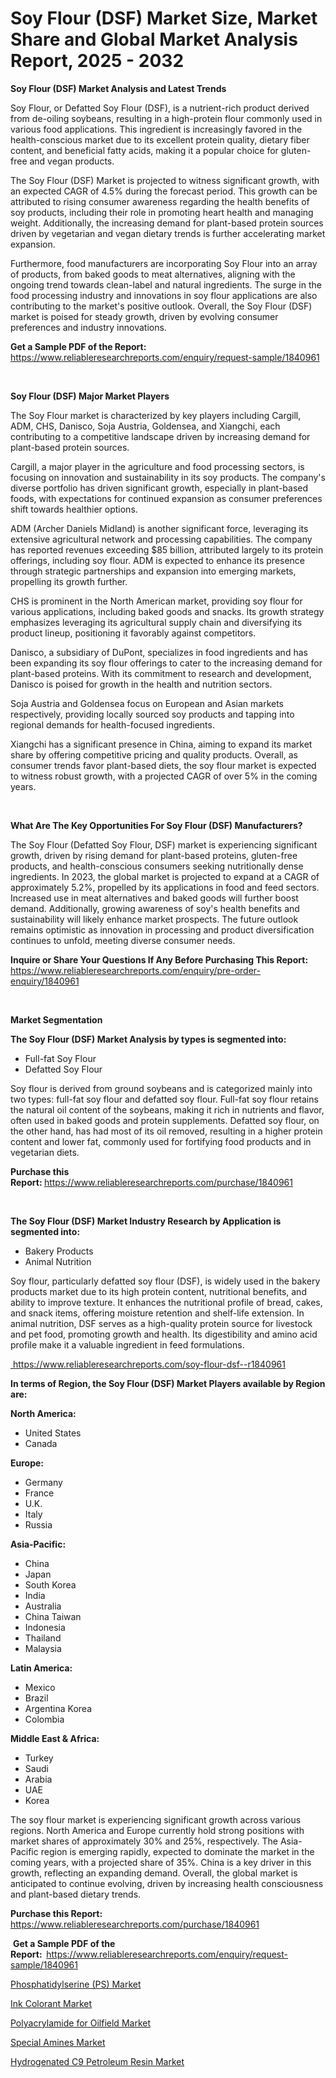 <p><h1>Soy Flour (DSF) Market Size, Market Share and Global Market Analysis Report, 2025 - 2032</h1></p><p><strong>Soy Flour (DSF) Market Analysis and Latest Trends</strong></p>
<p><p>Soy Flour, or Defatted Soy Flour (DSF), is a nutrient-rich product derived from de-oiling soybeans, resulting in a high-protein flour commonly used in various food applications. This ingredient is increasingly favored in the health-conscious market due to its excellent protein quality, dietary fiber content, and beneficial fatty acids, making it a popular choice for gluten-free and vegan products.</p><p>The Soy Flour (DSF) Market is projected to witness significant growth, with an expected CAGR of 4.5% during the forecast period. This growth can be attributed to rising consumer awareness regarding the health benefits of soy products, including their role in promoting heart health and managing weight. Additionally, the increasing demand for plant-based protein sources driven by vegetarian and vegan dietary trends is further accelerating market expansion.</p><p>Furthermore, food manufacturers are incorporating Soy Flour into an array of products, from baked goods to meat alternatives, aligning with the ongoing trend towards clean-label and natural ingredients. The surge in the food processing industry and innovations in soy flour applications are also contributing to the market's positive outlook. Overall, the Soy Flour (DSF) market is poised for steady growth, driven by evolving consumer preferences and industry innovations.</p></p>
<p><strong>Get a Sample PDF of the Report:&nbsp;</strong> <a href="https://www.reliableresearchreports.com/enquiry/request-sample/1840961?utm_campaign=114&utm_medium=2&utm_source=Github&utm_content=ia&utm_term=03022025&utm_id=soy-flour-dsf">https://www.reliableresearchreports.com/enquiry/request-sample/1840961</a></p>
<p>&nbsp;</p>
<p><strong>Soy Flour (DSF) Major Market Players</strong></p>
<p><p>The Soy Flour market is characterized by key players including Cargill, ADM, CHS, Danisco, Soja Austria, Goldensea, and Xiangchi, each contributing to a competitive landscape driven by increasing demand for plant-based protein sources.</p><p>Cargill, a major player in the agriculture and food processing sectors, is focusing on innovation and sustainability in its soy products. The company's diverse portfolio has driven significant growth, especially in plant-based foods, with expectations for continued expansion as consumer preferences shift towards healthier options.</p><p>ADM (Archer Daniels Midland) is another significant force, leveraging its extensive agricultural network and processing capabilities. The company has reported revenues exceeding $85 billion, attributed largely to its protein offerings, including soy flour. ADM is expected to enhance its presence through strategic partnerships and expansion into emerging markets, propelling its growth further.</p><p>CHS is prominent in the North American market, providing soy flour for various applications, including baked goods and snacks. Its growth strategy emphasizes leveraging its agricultural supply chain and diversifying its product lineup, positioning it favorably against competitors.</p><p>Danisco, a subsidiary of DuPont, specializes in food ingredients and has been expanding its soy flour offerings to cater to the increasing demand for plant-based proteins. With its commitment to research and development, Danisco is poised for growth in the health and nutrition sectors.</p><p>Soja Austria and Goldensea focus on European and Asian markets respectively, providing locally sourced soy products and tapping into regional demands for health-focused ingredients.</p><p>Xiangchi has a significant presence in China, aiming to expand its market share by offering competitive pricing and quality products. Overall, as consumer trends favor plant-based diets, the soy flour market is expected to witness robust growth, with a projected CAGR of over 5% in the coming years.</p></p>
<p>&nbsp;</p>
<p><strong>What Are The Key Opportunities For Soy Flour (DSF) Manufacturers?</strong></p>
<p><p>The Soy Flour (Defatted Soy Flour, DSF) market is experiencing significant growth, driven by rising demand for plant-based proteins, gluten-free products, and health-conscious consumers seeking nutritionally dense ingredients. In 2023, the global market is projected to expand at a CAGR of approximately 5.2%, propelled by its applications in food and feed sectors. Increased use in meat alternatives and baked goods will further boost demand. Additionally, growing awareness of soy's health benefits and sustainability will likely enhance market prospects. The future outlook remains optimistic as innovation in processing and product diversification continues to unfold, meeting diverse consumer needs.</p></p>
<p><strong>Inquire or Share Your Questions If Any Before Purchasing This Report:</strong> <a href="https://www.reliableresearchreports.com/enquiry/pre-order-enquiry/1840961?utm_campaign=114&utm_medium=2&utm_source=Github&utm_content=ia&utm_term=03022025&utm_id=soy-flour-dsf">https://www.reliableresearchreports.com/enquiry/pre-order-enquiry/1840961</a></p>
<p>&nbsp;</p>
<p><strong>Market Segmentation</strong></p>
<p><strong>The Soy Flour (DSF) Market Analysis by types is segmented into:</strong></p>
<p><ul><li>Full-fat Soy Flour</li><li>Defatted Soy Flour</li></ul></p>
<p><p>Soy flour is derived from ground soybeans and is categorized mainly into two types: full-fat soy flour and defatted soy flour. Full-fat soy flour retains the natural oil content of the soybeans, making it rich in nutrients and flavor, often used in baked goods and protein supplements. Defatted soy flour, on the other hand, has had most of its oil removed, resulting in a higher protein content and lower fat, commonly used for fortifying food products and in vegetarian diets.</p></p>
<p><strong>Purchase this Report:&nbsp;</strong><a href="https://www.reliableresearchreports.com/purchase/1840961?utm_campaign=114&utm_medium=2&utm_source=Github&utm_content=ia&utm_term=03022025&utm_id=soy-flour-dsf">https://www.reliableresearchreports.com/purchase/1840961</a></p>
<p>&nbsp;</p>
<p><strong>The Soy Flour (DSF) Market Industry Research by Application is segmented into:</strong></p>
<p><ul><li>Bakery Products</li><li>Animal Nutrition</li></ul></p>
<p><p>Soy flour, particularly defatted soy flour (DSF), is widely used in the bakery products market due to its high protein content, nutritional benefits, and ability to improve texture. It enhances the nutritional profile of bread, cakes, and snack items, offering moisture retention and shelf-life extension. In animal nutrition, DSF serves as a high-quality protein source for livestock and pet food, promoting growth and health. Its digestibility and amino acid profile make it a valuable ingredient in feed formulations.</p></p>
<p><a href="https://www.reliableresearchreports.com/soy-flour-dsf--r1840961?utm_campaign=114&utm_medium=2&utm_source=Github&utm_content=ia&utm_term=03022025&utm_id=soy-flour-dsf">&nbsp;https://www.reliableresearchreports.com/soy-flour-dsf--r1840961</a></p>
<p><strong>In terms of Region, the Soy Flour (DSF) Market Players available by Region are:</strong></p>
<p>
    <p> <strong> North America: </strong>
        <ul>
            <li>United States</li>
            <li>Canada</li>
        </ul>
        </p> 
    <p> <strong> Europe: </strong>
        <ul>
            <li>Germany</li>
            <li>France</li>
            <li>U.K.</li>
            <li>Italy</li>
            <li>Russia</li>
        </ul>
        </p> 
    <p> <strong> Asia-Pacific: </strong>
        <ul>
            <li>China</li>
            <li>Japan</li>
            <li>South Korea</li>
            <li>India</li>
            <li>Australia</li>
            <li>China Taiwan</li>
            <li>Indonesia</li>
            <li>Thailand</li>
            <li>Malaysia</li>
        </ul>
        </p> 
    <p> <strong> Latin America: </strong>
        <ul>
            <li>Mexico</li>
            <li>Brazil</li>
            <li>Argentina Korea</li>
            <li>Colombia</li>
        </ul>
        </p> 
    <p> <strong> Middle East & Africa: </strong>
        <ul>
            <li>Turkey</li>
            <li>Saudi</li>
            <li>Arabia</li>
            <li>UAE</li>
            <li>Korea</li>
        </ul>
    </p>
    </p>
<p><p>The soy flour market is experiencing significant growth across various regions. North America and Europe currently hold strong positions with market shares of approximately 30% and 25%, respectively. The Asia-Pacific region is emerging rapidly, expected to dominate the market in the coming years, with a projected share of 35%. China is a key driver in this growth, reflecting an expanding demand. Overall, the global market is anticipated to continue evolving, driven by increasing health consciousness and plant-based dietary trends.</p></p>
<p><strong>Purchase this Report: </strong><a href="https://www.reliableresearchreports.com/purchase/1840961?utm_campaign=114&utm_medium=2&utm_source=Github&utm_content=ia&utm_term=03022025&utm_id=soy-flour-dsf">https://www.reliableresearchreports.com/purchase/1840961</a></p>
<p>&nbsp;<strong>Get a Sample PDF of the Report:&nbsp;&nbsp;</strong><a href="https://www.reliableresearchreports.com/enquiry/request-sample/1840961?utm_campaign=114&utm_medium=2&utm_source=Github&utm_content=ia&utm_term=03022025&utm_id=soy-flour-dsf">https://www.reliableresearchreports.com/enquiry/request-sample/1840961</a></p>
<p><strong></strong></p>
<p><p><a href="https://github.com/bogganbillie6969/Market-Research-Report-List-1/blob/main/phosphatidylserine-ps-market.md?utm_campaign=114&utm_medium=2&utm_source=Github&utm_content=ia&utm_term=03022025&utm_id=soy-flour-dsf">Phosphatidylserine (PS) Market</a></p><p><a href="https://github.com/donnettaletizia/Market-Research-Report-List-1/blob/main/ink-colorant-market.md?utm_campaign=114&utm_medium=2&utm_source=Github&utm_content=ia&utm_term=03022025&utm_id=soy-flour-dsf">Ink Colorant Market</a></p><p><a href="https://github.com/zupankocka/Market-Research-Report-List-1/blob/main/polyacrylamide-for-oilfield-market.md?utm_campaign=114&utm_medium=2&utm_source=Github&utm_content=ia&utm_term=03022025&utm_id=soy-flour-dsf">Polyacrylamide for Oilfield Market</a></p><p><a href="https://github.com/boisetwa16/Market-Research-Report-List-1/blob/main/special-amines-market.md?utm_campaign=114&utm_medium=2&utm_source=Github&utm_content=ia&utm_term=03022025&utm_id=soy-flour-dsf">Special Amines Market</a></p><p><a href="https://github.com/alberthagorsuch/Market-Research-Report-List-1/blob/main/hydrogenated-c9-petroleum-resin-market.md?utm_campaign=114&utm_medium=2&utm_source=Github&utm_content=ia&utm_term=03022025&utm_id=soy-flour-dsf">Hydrogenated C9 Petroleum Resin Market</a></p></p>